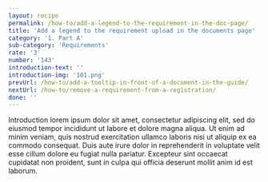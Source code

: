 ```yaml
---
layout: recipe
permalink: /how-to/add-a-legend-to-the-requirement-in-the-doc-page/
title: 'Add a legend to the requirement upload in the documents page'
category: '1. Part A'
sub-category: 'Requirements'
rate: '3'
number: '143'
introduction-text: ''
introduction-img: '101.png'
prevUrl: /how-to/add-a-tooltip-in-front-of-a-document-in-the-guide/
nextUrl: /how-to/remove-a-requirement-from-a-registration/
done: ''
---
```


Introduction lorem ipsum dolor sit amet, consectetur adipiscing elit, sed do eiusmod tempor incididunt ut labore et dolore magna aliqua. Ut enim ad minim veniam, quis nostrud exercitation ullamco laboris nisi ut aliquip ex ea commodo consequat. Duis aute irure dolor in reprehenderit in voluptate velit esse cillum dolore eu fugiat nulla pariatur. Excepteur sint occaecat cupidatat non proident, sunt in culpa qui officia deserunt mollit anim id est laborum.

